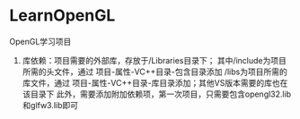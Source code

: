 # LearnOpenGL
OpenGL学习项目
1. 库依赖：项目需要的外部库，存放于/Libraries目录下；
  其中/include为项目所需的头文件，通过 项目-属性-VC++目录-包含目录添加
  /libs为项目所需的库文件，通过 项目-属性-VC++目录-库目录添加；其他VS版本需要的库也在该目录下
  此外，需要添加附加依赖项，第一次项目，只需要包含opengl32.lib和glfw3.lib即可
